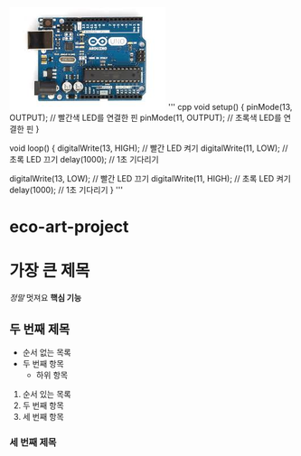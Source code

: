 ![아두이노 사진](arduino.jpeg)
''' cpp
void setup() {
  pinMode(13, OUTPUT);   // 빨간색 LED를 연결한 핀
  pinMode(11, OUTPUT);   // 초록색 LED를 연결한 핀
}

void loop() {
  digitalWrite(13, HIGH);  // 빨간 LED 켜기
  digitalWrite(11, LOW);   // 초록 LED 끄기
  delay(1000);            // 1초 기다리기

  digitalWrite(13, LOW);   // 빨간 LED 끄기
  digitalWrite(11, HIGH);  // 초록 LED 켜기
  delay(1000);            // 1초 기다리기
}
'''
# eco-art-project
# 가장 큰 제목
*정말* 멋져요
**핵심 기능**
## 두 번째 제목
- 순서 없는 목록
- 두 번째 항목
  - 하위 항목
1. 순서 있는 목록
2. 두 번째 항목
3. 세 번째 항목
### 세 번째 제목
